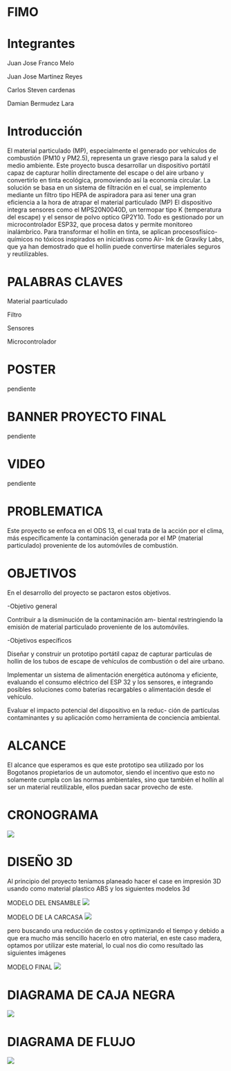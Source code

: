 # FIMO
# Integrantes

Juan Jose Franco Melo

Juan Jose Martinez Reyes

Carlos Steven cardenas

Damian Bermudez Lara

# Introducción

El material particulado (MP), especialmente el generado por vehículos de combustión (PM10 y PM2.5), representa un grave riesgo para la salud y el medio ambiente. Este proyecto busca desarrollar un dispositivo portátil capaz de capturar hollín directamente del escape o del aire urbano y convertirlo en tinta ecológica, promoviendo así la economía circular. La solución se basa en un sistema de filtración en el cual, se implemento mediante un filtro tipo HEPA de aspiradora para asi tener una gran eficiencia a la hora de atrapar el material particulado (MP) El dispositivo integra sensores como el MPS20N0040D, un termopar tipo K (temperatura del escape) y el sensor de polvo optico GP2Y10. Todo es gestionado por un microcontrolador ESP32, que procesa datos y permite monitoreo inalámbrico. Para transformar el hollín en tinta, se aplican procesosfísico-químicos no tóxicos inspirados en iniciativas como Air- Ink de Graviky Labs, que ya han demostrado que el hollín puede convertirse materiales seguros y reutilizables.

# PALABRAS CLAVES

Material paarticulado

Filtro

Sensores 

Microcontrolador

# POSTER

pendiente

# BANNER PROYECTO FINAL

pendiente

# VIDEO

pendiente

# PROBLEMATICA

Este proyecto se enfoca en el ODS 13, el cual trata de la acción por el clima, más específicamente la contaminación generada por el MP (material particulado) proveniente de los automóviles de combustión.


# OBJETIVOS

En el desarrollo del proyecto se pactaron estos objetivos.

-Objetivo general

Contribuir a la disminución de la contaminación am-
biental restringiendo la emisión de material particulado
proveniente de los automóviles.

-Objetivos específicos

Diseñar y construir un prototipo portátil capaz de
capturar particulas de hollin de los tubos de escape de
vehículos de combustión o del aire urbano.

Implementar un sistema de alimentación energética
autónoma y eficiente, evaluando el consumo eléctrico
del ESP 32 y los sensores, e integrando posibles
soluciones como baterías recargables o alimentación
desde el vehículo.


Evaluar el impacto potencial del dispositivo en la reduc-
ción de partículas contaminantes y su aplicación como
herramienta de conciencia ambiental.


# ALCANCE

El alcance que esperamos es que este prototipo sea utilizado por los Bogotanos propietarios de un automotor, siendo el incentivo que esto no solamente cumpla con las normas ambientales, sino que también el hollín al ser un material reutilizable, ellos puedan sacar provecho de este.


# CRONOGRAMA

![](https://github.com/DamainBL/FIMO-/blob/main/CRONOGRAMA.png)

# DISEÑO 3D

Al principio del proyecto teníamos planeado hacer el case en impresión 3D usando como material plastico ABS y los siguientes modelos 3d

MODELO DEL ENSAMBLE
![](https://github.com/DamainBL/FIMO-/blob/main/github1.png)

MODELO DE LA CARCASA
![](https://github.com/DamainBL/FIMO-/blob/main/github2.png)

pero buscando una reducción de costos y optimizando el tiempo y debido a que era mucho más sencillo hacerlo en otro material, en este caso madera, optamos por utilizar este material, lo cual nos dio como resultado las siguientes imágenes

MODELO FINAL
![](https://github.com/DamainBL/FIMO-/blob/main/github3.jpeg)

# DIAGRAMA DE CAJA NEGRA  

![](https://github.com/DamainBL/FIMO-/blob/main/captura1.png)

# DIAGRAMA DE FLUJO

![](https://github.com/DamainBL/FIMO-/blob/main/captura2.png)

